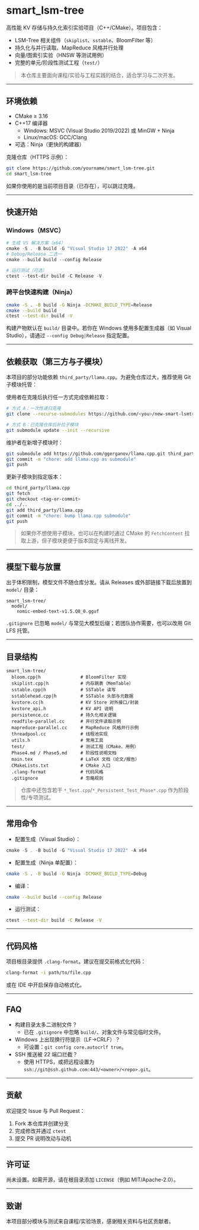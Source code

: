 # smart_lsm-tree

高性能 KV 存储与持久化索引实验项目（C++/CMake）。项目包含：
- LSM-Tree 相关组件（`skiplist`、`sstable`、BloomFilter 等）
- 持久化与并行读取、MapReduce 风格并行处理
- 向量/图索引实验（HNSW 等测试用例）
- 完整的单元/阶段性测试工程（`test/`）

> 本仓库主要面向课程/实验与工程实践的结合，适合学习与二次开发。

---

## 环境依赖
- CMake ≥ 3.16
- C++17 编译器
  - Windows: MSVC (Visual Studio 2019/2022) 或 MinGW + Ninja
  - Linux/macOS: GCC/Clang
- 可选：Ninja（更快的构建器）

克隆仓库（HTTPS 示例）：
```bash
git clone https://github.com/yourname/smart_lsm-tree.git
cd smart_lsm-tree
```

如果你使用的是当前项目目录（已存在），可以跳过克隆。

---

## 快速开始

### Windows（MSVC）
```powershell
# 生成 VS 解决方案（x64）
cmake -S . -B build -G "Visual Studio 17 2022" -A x64
# Debug/Release 二选一
cmake --build build --config Release

# 运行测试（可选）
ctest --test-dir build -C Release -V
```

### 跨平台快速构建（Ninja）
```bash
cmake -S . -B build -G Ninja -DCMAKE_BUILD_TYPE=Release
cmake --build build
ctest --test-dir build -V
```

构建产物默认在 `build/` 目录中。若你在 Windows 使用多配置生成器（如 Visual Studio），请通过 `--config Debug|Release` 指定配置。

---

## 依赖获取（第三方与子模块）
本项目的部分功能依赖 `third_party/llama.cpp`。为避免仓库过大，推荐使用 Git 子模块托管：

使用者在克隆后执行任一方式完成依赖拉取：
```bash
# 方式 A：一次性递归克隆
git clone --recurse-submodules https://github.com/<you>/new-smart-lsmtree.git

# 方式 B：已克隆仓库后补拉子模块
git submodule update --init --recursive
```

维护者在新增子模块时：
```bash
git submodule add https://github.com/ggerganov/llama.cpp.git third_party/llama.cpp
git commit -m "chore: add llama.cpp as submodule"
git push
```

更新子模块到指定版本：
```bash
cd third_party/llama.cpp
git fetch
git checkout <tag-or-commit>
cd ../..
git add third_party/llama.cpp
git commit -m "chore: bump llama.cpp submodule"
git push
```

> 如果你不想使用子模块，也可以在构建时通过 CMake 的 `FetchContent` 拉取上游，但子模块更便于版本固定与离线开发。

---

## 模型下载与放置
出于体积限制，模型文件不随仓库分发。请从 Releases 或外部链接下载后放置到 `model/` 目录：

```text
smart_lsm-tree/
  model/
    nomic-embed-text-v1.5.Q8_0.gguf
```

`.gitignore` 已忽略 `model/` 与常见大模型后缀；若团队协作需要，也可以改用 Git LFS 托管。

---

## 目录结构
```
smart_lsm-tree/
  bloom.cpp|h               # BloomFilter 实现
  skiplist.cpp|h            # 内存跳表（MemTable）
  sstable.cpp|h             # SSTable 读写
  sstablehead.cpp|h         # SSTable 头部与元数据
  kvstore.cc|h              # KV Store 对外接口/封装
  kvstore_api.h             # KV API 说明
  persistence.cc            # 持久化相关逻辑
  readfile-parallel.cc      # 并行文件读取示例
  mapreduce-parallel.cc     # MapReduce 风格并行示例
  threadpool.cc             # 线程池实现
  utils.h                   # 常用工具
  test/                     # 测试工程（CMake、用例）
  Phase4.md / Phase5.md     # 阶段性说明文档
  main.tex                  # LaTeX 文档（论文/报告）
  CMakeLists.txt            # CMake 入口
  .clang-format             # 代码风格
  .gitignore                # 忽略规则
```

> 仓库中还包含若干 `*_Test.cpp`/`*_Persistent_Test_Phase*.cpp` 作为阶段性/专项测试。

---

## 常用命令
- 配置生成（Visual Studio）：
```powershell
cmake -S . -B build -G "Visual Studio 17 2022" -A x64
```
- 配置生成（Ninja 单配置）：
```bash
cmake -S . -B build -G Ninja -DCMAKE_BUILD_TYPE=Debug
```
- 编译：
```bash
cmake --build build --config Release
```
- 运行测试：
```bash
ctest --test-dir build -C Release -V
```

---

## 代码风格
项目根目录提供 `.clang-format`。建议在提交前格式化代码：
```bash
clang-format -i path/to/file.cpp
```
或在 IDE 中开启保存自动格式化。

---

## FAQ
- 构建目录太多二进制文件？
  - 已在 `.gitignore` 中忽略 `build/`、对象文件与常见临时文件。
- Windows 上出现换行符提示（LF→CRLF）？
  - 可设置：`git config core.autocrlf true`。
- SSH 推送被 22 端口拦截？
  - 使用 HTTPS，或把远程设置为 `ssh://git@ssh.github.com:443/<owner>/<repo>.git`。

---

## 贡献
欢迎提交 Issue 与 Pull Request：
1. Fork 本仓库并创建分支
2. 完成修改并通过 `ctest`
3. 提交 PR 说明改动与动机

---

## 许可证
尚未设置。如需开源，请在根目录添加 `LICENSE`（例如 MIT/Apache-2.0）。

---

## 致谢
本项目部分模块与测试来自课程/实验场景，感谢相关资料与社区贡献者。
